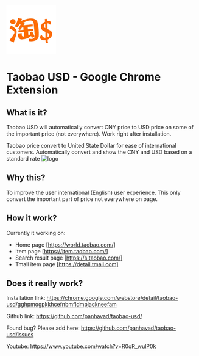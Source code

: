 ![logo](https://github.com/panhavad/taobao-usd/blob/main/icon-128.png?raw=true)
# Taobao USD - Google Chrome Extension

## What is it?

Taobao USD will automatically convert CNY price to USD price on some of the important price (not everywhere). Work right after installation.

Taobao price convert to United State Dollar for ease of international customers.
Automatically convert and show the CNY and USD based on a standard rate
![logo](https://s3.gifyu.com/images/ezgif.com-gif-makera588854088d3a239.md.gif)

## Why this?

To improve the user international (English) user experience. This only convert the important part of price not everywhere on page.

## How it work?

Currently it working on:
- Home page [https://world.taobao.com/]
- Item page [https://item.taobao.com/]
- Search result page [https://s.taobao.com/]
- Tmall item page [https://detail.tmall.com]

## Does it really work?

Installation link: https://chrome.google.com/webstore/detail/taobao-usd/gghpmogpkkhcefnbmfldmpjackneefam

Github link: https://github.com/panhavad/taobao-usd/

Found bug? Please add here: https://github.com/panhavad/taobao-usd/issues

Youtube: https://www.youtube.com/watch?v=R0qR_wulP0k
